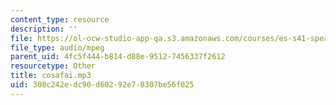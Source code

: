 ```yaml
---
content_type: resource
description: ''
file: https://ol-ocw-studio-app-qa.s3.amazonaws.com/courses/es-s41-speak-italian-with-your-mouth-full-spring-2012/308c242edc90d60292e78307be56f025_cosafai.mp3
file_type: audio/mpeg
parent_uid: 4fc5f444-b814-d88e-9512-7456337f2612
resourcetype: Other
title: cosafai.mp3
uid: 308c242e-dc90-d602-92e7-8307be56f025
---
```

